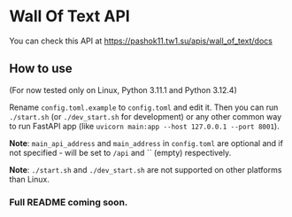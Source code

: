 # Wall Of Text API

You can check this API at https://pashok11.tw1.su/apis/wall_of_text/docs

## How to use
(For now tested only on Linux, Python 3.11.1 and Python 3.12.4)

Rename `config.toml.example` to `config.toml` and edit it. Then you can run `./start.sh` (or `./dev_start.sh` for development) or any other common way to run FastAPI app (like `uvicorn main:app --host 127.0.0.1 --port 8001`).

**Note**: `main_api_address` and `main_address` in `config.toml` are optional and if not specified - will be set to `/api` and `` (empty) respectively.

**Note**: `./start.sh` and `./dev_start.sh` are not supported on other platforms than Linux.

### Full README coming soon.